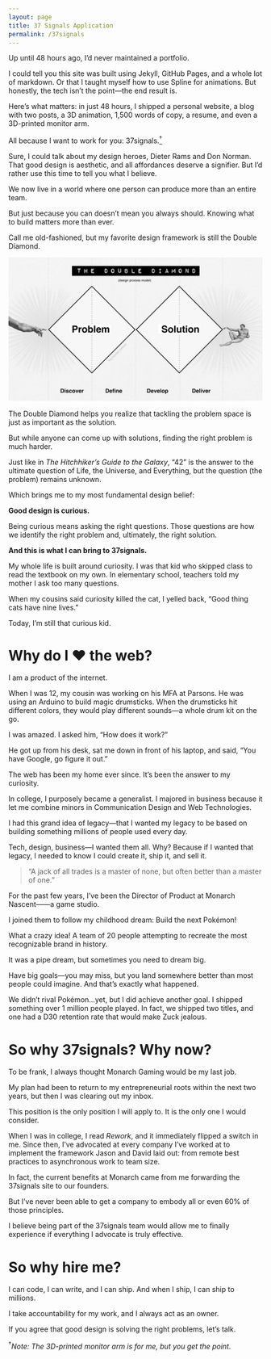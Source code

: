 ```yaml
---
layout: page
title: 37 Signals Application
permalink: /37signals
---
```


Up until 48 hours ago, I’d never maintained a portfolio.

I could tell you this site was built using Jekyll, GitHub Pages, and a whole lot of markdown. Or that I taught myself how to use Spline for animations. But honestly, the tech isn’t the point—the end result is.

Here’s what matters: in just 48 hours, I shipped a personal website, a blog with two posts, a 3D animation, 1,500 words of copy, a resume, and even a 3D-printed monitor arm.

All because I want to work for you: 37signals.<a href="#footnote"><sup>†</sup><a>

Sure, I could talk about my design heroes, Dieter Rams and Don Norman. That good design is aesthetic, and all affordances deserve a signifier. But I’d rather use this time to tell you what I believe.

We now live in a world where one person can produce more than an entire team.

But just because you can doesn’t mean you always should. Knowing what to build matters more than ever.

Call me old-fashioned, but my favorite design framework is still the Double Diamond.

![](/assets/images/double-diamond.jpg)

The Double Diamond helps you realize that tackling the problem space is just as important as the solution.

But while anyone can come up with solutions, finding the right problem is much harder.

Just like in *The Hitchhiker’s Guide to the Galaxy*, “42” is the answer to the ultimate question of Life, the Universe, and Everything, but the question (the problem) remains unknown.

Which brings me to my most fundamental design belief:

**Good design is curious.**

Being curious means asking the right questions. Those questions are how we identify the right problem and, ultimately, the right solution.

**And this is what I can bring to 37signals.**

My whole life is built around curiosity. I was that kid who skipped class to read the textbook on my own. In elementary school, teachers told my mother I ask too many questions. 

When my cousins said curiosity killed the cat, I yelled back, “Good thing cats have nine lives.”

Today, I’m still that curious kid.

# Why do I **♥** the web?
I am a product of the internet.

When I was 12, my cousin was working on his MFA at Parsons. He was using an Arduino to build magic drumsticks. When the drumsticks hit different colors, they would play different sounds—a whole drum kit on the go.

I was amazed. I asked him, “How does it work?”

He got up from his desk, sat me down in front of his laptop, and said, “You have Google, go figure it out.”

The web has been my home ever since. It’s been the answer to my curiosity.

In college, I purposely became a generalist. I majored in business because it let me combine minors in Communication Design and Web Technologies.

I had this grand idea of legacy—that I wanted my legacy to be based on building something millions of people used every day.

Tech, design, business—I wanted them all. Why? Because if I wanted that legacy, I needed to know I could create it, ship it, and sell it.

> “A jack of all trades is a master of none, but often better than a master of one.”

For the past few years, I’ve been the Director of Product at Monarch Nascent——a game studio.

I joined them to follow my childhood dream: Build the next Pokémon!

What a crazy idea! A team of 20 people attempting to recreate the most recognizable brand in history.

It was a pipe dream, but sometimes you need to dream big.

Have big goals—you may miss, but you land somewhere better than most people could imagine. And that’s exactly what happened.

We didn’t rival Pokémon…yet, but I did achieve another goal. I shipped something over 1 million people played. In fact, we shipped two titles, and one had a D30 retention rate that would make Zuck jealous.

# So why 37signals? Why now?

To be frank, I always thought Monarch Gaming would be my last job.

My plan had been to return to my entrepreneurial roots within the next two years, but then I was clearing out my inbox.

This position is the only position I will apply to. It is the only one I would consider.

When I was in college, I read *Rework*, and it immediately flipped a switch in me. Since then, I’ve advocated at every company I’ve worked at to implement the framework Jason and David laid out: from remote best practices to asynchronous work to team size.

In fact, the current benefits at Monarch came from me forwarding the 37signals site to our founders.

But I’ve never been able to get a company to embody all or even 60% of those principles.

I believe being part of the 37signals team would allow me to finally experience if everything I advocate is truly effective.

# So why hire me? 

I can code, I can write, and I can ship. And when I ship, I can ship to millions.

I take accountability for my work, and I always act as an owner.

If you agree that good design is solving the right problems, let’s talk.

<sup id="footnote">†</sup>*Note: The 3D-printed monitor arm is for me, but you get the point.*